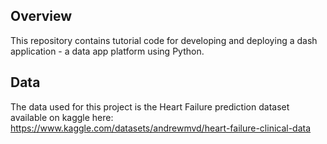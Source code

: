 ## Overview

This repository contains tutorial code for developing and deploying a dash application - a data app platform using Python.

## Data

The data used for this project is the Heart Failure prediction dataset available on kaggle here: https://www.kaggle.com/datasets/andrewmvd/heart-failure-clinical-data
